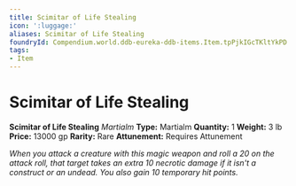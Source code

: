 ```yaml
---
title: Scimitar of Life Stealing
icon: ':luggage:'
aliases: Scimitar of Life Stealing
foundryId: Compendium.world.ddb-eureka-ddb-items.Item.tpPjkIGcTKltYkPD
tags:
- Item
---
```


# Scimitar of Life Stealing

**Scimitar of Life Stealing**
_Martialm_
**Type:** Martialm
**Quantity:** 1
**Weight:** 3 lb
**Price:** 13000 gp
**Rarity:** Rare
**Attunement:** Requires Attunement

*When you attack a creature with this magic weapon and roll a 20 on the attack roll, that target takes an extra 10 necrotic damage if it isn't a construct or an undead. You also gain 10 temporary hit points.*